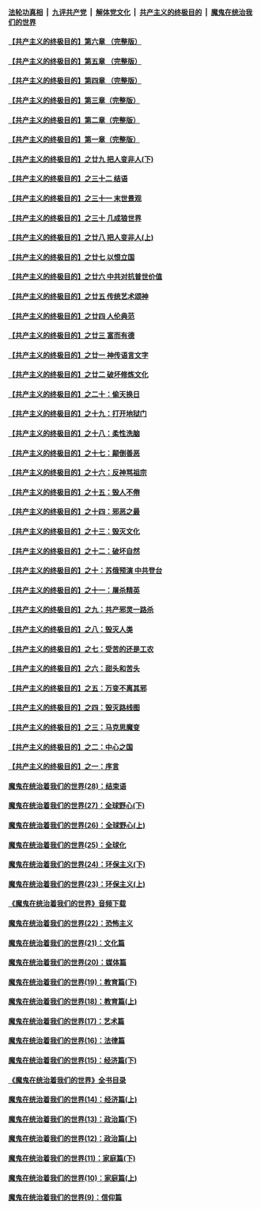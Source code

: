

####  [法轮功真相](../../../../basic/blob/master/README.md?t=06210802) &nbsp;|&nbsp; [九评共产党](../../../../9ping.md/blob/master/README.md?t=06210802) &nbsp;|&nbsp; [解体党文化](../../../../jtdwh.md/blob/master/README.md?t=06210802)  &nbsp;|&nbsp; [共产主义的终极目的](../../../../gczydzjmd.md/blob/master/README.md?t=06210802) &nbsp;|&nbsp; [魔鬼在统治我们的世界](../../../../mgztzwmdsj.md/blob/master/README.md?t=06210802) 

#### [【共产主义的终极目的】第六章 （完整版）](../pages/nsc422/n11428913.md?t=06210802) 

#### [【共产主义的终极目的】第五章 （完整版）](../pages/nsc422/n11428912.md?t=06210802) 

#### [【共产主义的终极目的】第四章 （完整版）](../pages/nsc422/n11428907.md?t=06210802) 

#### [【共产主义的终极目的】第三章（完整版）](../pages/nsc422/n11428848.md?t=06210802) 

#### [【共产主义的终极目的】第二章（完整版）](../pages/nsc422/n11428831.md?t=06210802) 

#### [【共产主义的终极目的】第一章（完整版）](../pages/nsc422/n11417651.md?t=06210802) 

#### [【共产主义的终极目的】之廿九 把人变非人(下)](../pages/nsc422/n11344140.md?t=06210802) 

#### [【共产主义的终极目的】之三十二 结语](../pages/nsc422/n11360535.md?t=06210802) 

#### [【共产主义的终极目的】之三十一 末世景观](../pages/nsc422/n11351129.md?t=06210802) 

#### [【共产主义的终极目的】之三十 几成狼世界](../pages/nsc422/n11348280.md?t=06210802) 

#### [【共产主义的终极目的】之廿八 把人变非人(上)](../pages/nsc422/n11340492.md?t=06210802) 

#### [【共产主义的终极目的】之廿七 以恨立国](../pages/nsc422/n11336944.md?t=06210802) 

#### [【共产主义的终极目的】之廿六 中共对抗普世价值](../pages/nsc422/n11324785.md?t=06210802) 

#### [【共产主义的终极目的】之廿五 传统艺术颂神](../pages/nsc422/n11296396.md?t=06210802) 

#### [【共产主义的终极目的】之廿四 人伦典范](../pages/nsc422/n11296397.md?t=06210802) 

#### [【共产主义的终极目的】之廿三 富而有德](../pages/nsc422/n11283598.md?t=06210802) 

#### [【共产主义的终极目的】之廿一 神传语言文字](../pages/nsc422/n11263265.md?t=06210802) 

#### [【共产主义的终极目的】之廿二 破坏修炼文化](../pages/nsc422/n11245728.md?t=06210802) 

#### [【共产主义的终极目的】之二十：偷天换日](../pages/nsc422/n11238846.md?t=06210802) 

#### [【共产主义的终极目的】之十九：打开地狱门](../pages/nsc422/n11206376.md?t=06210802) 

#### [【共产主义的终极目的】之十八：柔性洗脑](../pages/nsc422/n11199994.md?t=06210802) 

#### [【共产主义的终极目的】之十七：颠倒善恶](../pages/nsc422/n11179782.md?t=06210802) 

#### [【共产主义的终极目的】之十六：反神骂祖宗](../pages/nsc422/n11166798.md?t=06210802) 

#### [【共产主义的终极目的】之十五：毁人不倦](../pages/nsc422/n11166792.md?t=06210802) 

#### [【共产主义的终极目的】之十四：邪恶之最](../pages/nsc422/n11150249.md?t=06210802) 

#### [【共产主义的终极目的】之十三：毁灭文化](../pages/nsc422/n11135227.md?t=06210802) 

#### [【共产主义的终极目的】之十二：破坏自然](../pages/nsc422/n11135214.md?t=06210802) 

#### [【共产主义的终极目的】之十：苏俄预演 中共登台](../pages/nsc422/n11118424.md?t=06210802) 

#### [【共产主义的终极目的】之十一：屠杀精英](../pages/nsc422/n11118442.md?t=06210802) 

#### [【共产主义的终极目的】之九：共产邪灵一路杀](../pages/nsc422/n11114139.md?t=06210802) 

#### [【共产主义的终极目的】之八：毁灭人类](../pages/nsc422/n11108503.md?t=06210802) 

#### [【共产主义的终极目的】之七：受苦的还是工农](../pages/nsc422/n11101809.md?t=06210802) 

#### [【共产主义的终极目的】之六：甜头和苦头](../pages/nsc422/n11096971.md?t=06210802) 

#### [【共产主义的终极目的】之五：万变不离其邪](../pages/nsc422/n11091285.md?t=06210802) 

#### [【共产主义的终极目的】之四：毁灭路线图](../pages/nsc422/n11086284.md?t=06210802) 

#### [【共产主义的终极目的】之三：马克思魔变](../pages/nsc422/n11061941.md?t=06210802) 

#### [【共产主义的终极目的】之二：中心之国](../pages/nsc422/n11047728.md?t=06210802) 

#### [【共产主义的终极目的】之一：序言](../pages/nsc422/n11086077.md?t=06210802) 

#### [魔鬼在统治着我们的世界(28)：结束语](../pages/nsc422/n10936246.md?t=06210802) 

#### [魔鬼在统治着我们的世界(27)：全球野心(下)](../pages/nsc422/n10928319.md?t=06210802) 

#### [魔鬼在统治着我们的世界(26)：全球野心(上)](../pages/nsc422/n10900318.md?t=06210802) 

#### [魔鬼在统治着我们的世界(25)：全球化](../pages/nsc422/n10788205.md?t=06210802) 

#### [魔鬼在统治着我们的世界(24)：环保主义(下)](../pages/nsc422/n10695307.md?t=06210802) 

#### [魔鬼在统治着我们的世界(23)：环保主义(上)](../pages/nsc422/n10688613.md?t=06210802) 

#### [《魔鬼在统治着我们的世界》音频下载](../pages/nsc422/n10635553.md?t=06210802) 

#### [魔鬼在统治着我们的世界(22)：恐怖主义](../pages/nsc422/n10614727.md?t=06210802) 

#### [魔鬼在统治着我们的世界(21)：文化篇](../pages/nsc422/n10597706.md?t=06210802) 

#### [魔鬼在统治着我们的世界(20)：媒体篇](../pages/nsc422/n10586579.md?t=06210802) 

#### [魔鬼在统治着我们的世界(19)：教育篇(下)](../pages/nsc422/n10564808.md?t=06210802) 

#### [魔鬼在统治着我们的世界(18)：教育篇(上)](../pages/nsc422/n10526970.md?t=06210802) 

#### [魔鬼在统治着我们的世界(17)：艺术篇](../pages/nsc422/n10499093.md?t=06210802) 

#### [魔鬼在统治着我们的世界(16)：法律篇](../pages/nsc422/n10485969.md?t=06210802) 

#### [魔鬼在统治着我们的世界(15)：经济篇(下)](../pages/nsc422/n10469975.md?t=06210802) 

#### [《魔鬼在统治着我们的世界》全书目录](../pages/nsc422/n10464261.md?t=06210802) 

#### [魔鬼在统治着我们的世界(14)：经济篇(上)](../pages/nsc422/n10457370.md?t=06210802) 

#### [魔鬼在统治着我们的世界(13)：政治篇(下)](../pages/nsc422/n10448270.md?t=06210802) 

#### [魔鬼在统治着我们的世界(12)：政治篇(上)](../pages/nsc422/n10444576.md?t=06210802) 

#### [魔鬼在统治着我们的世界(11)：家庭篇(下)](../pages/nsc422/n10440961.md?t=06210802) 

#### [魔鬼在统治着我们的世界(10)：家庭篇(上)](../pages/nsc422/n10435448.md?t=06210802) 

#### [魔鬼在统治着我们的世界(9)：信仰篇](../pages/nsc422/n10432159.md?t=06210802) 

